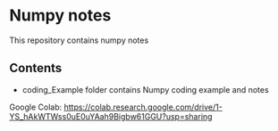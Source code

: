 # Numpy notes
This repository contains numpy notes

## Contents
- coding_Example folder contains Numpy coding example and notes

Google Colab:
https://colab.research.google.com/drive/1-YS_hAkWTWss0uE0uYAah9Bigbw61GGU?usp=sharing
